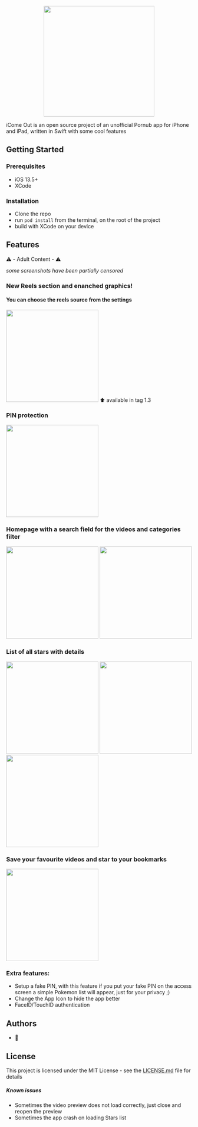 <p align="center">
<img src="/Images/logo.png" width="300">
</p>

iCome Out is an open source project of an unofficial Pornub app for iPhone and iPad, written in Swift with some cool features

## Getting Started

### Prerequisites

- iOS 13.5+
- XCode

### Installation

- Clone the repo
- run `pod install` from the terminal, on the root of the project
- build with XCode on your device

## Features
⚠️ - Adult Content - ⚠️

*some screenshots have been partially censored*

### New Reels section and enanched graphics!
#### You can choose the reels source from the settings
<img src="/Images/IMG_1234123.png" width="250">
⬆️ available in tag 1.3

### PIN protection
<img src="/Images/IMG_0690.PNG" width="250">

### Homepage with a search field for the videos and categories filter 
<img src="/Images/IMG_0691.PNG" width="250"> <img src="/Images/IMG_0692.PNG" width="250">

### List of all stars with details
<img src="/Images/IMG_0694.PNG" width="250"> <img src="/Images/IMG_0696.PNG" width="250"> <img src="/Images/IMG_0697.PNG" width="250">
 
### Save your favourite videos and star to your bookmarks
<img src="/Images/IMG_0693.PNG" width="250">

### Extra features:
- Setup a fake PIN, with this feature if you put your fake PIN on the access screen a simple Pokemon list will appear, just for your privacy ;)
- Change the App Icon to hide the app better
- FaceID/TouchID authentication

## Authors

* 🤫

## License

This project is licensed under the MIT License - see the [LICENSE.md](LICENSE.md) file for details

##### Known issues
- Sometimes the video preview does not load correctly, just close and reopen the preview
- Sometimes the app crash on loading Stars list
